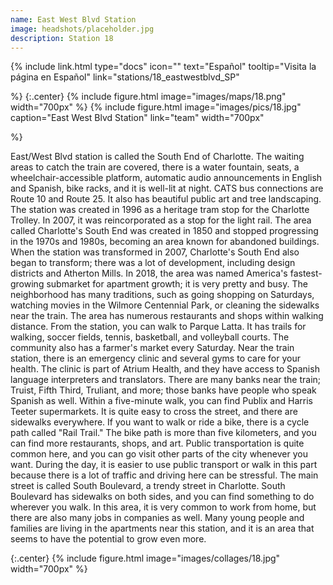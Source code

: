 ```yaml
---
name: East West Blvd Station
image: headshots/placeholder.jpg
description: Station 18
---
```


{%
  include link.html
  type="docs"
  icon=""
  text="Español"
  tooltip="Visita la página en Español"
  link="stations/18_eastwestblvd_SP"

%}
{:.center}
{%
  include figure.html
  image="images/maps/18.png"
  width="700px"
%}
{%
  include figure.html
  image="images/pics/18.jpg"
  caption="East West Blvd Station"
  link="team"
  width="700px"

%}


East/West Blvd station is called the South End of Charlotte. The waiting areas to catch the train are covered, there is a water fountain, seats, a wheelchair-accessible platform, automatic audio announcements in English and Spanish, bike racks, and it is well-lit at night. CATS bus connections are Route 10 and Route 25. It also has beautiful public art and tree landscaping. The station was created in 1996 as a heritage tram stop for the Charlotte Trolley. In 2007, it was reincorporated as a stop for the light rail. The area called Charlotte's South End was created in 1850 and stopped progressing in the 1970s and 1980s, becoming an area known for abandoned buildings. When the station was transformed in 2007, Charlotte's South End also began to transform; there was a lot of development, including design districts and Atherton Mills. In 2018, the area was named America's fastest-growing submarket for apartment growth; it is very pretty and busy. The neighborhood has many traditions, such as going shopping on Saturdays, watching movies in the Wilmore Centennial Park, or cleaning the sidewalks near the train. The area has numerous restaurants and shops within walking distance. From the station, you can walk to Parque Latta. It has trails for walking, soccer fields, tennis, basketball, and volleyball courts. The community also has a farmer's market every Saturday.
Near the train station, there is an emergency clinic and several gyms to care for your health. The clinic is part of Atrium Health, and they have access to Spanish language interpreters and translators. There are many banks near the train; Truist, Fifth Third, Truliant, and more; those banks have people who speak Spanish as well. Within a five-minute walk, you can find Publix and Harris Teeter supermarkets. It is quite easy to cross the street, and there are sidewalks everywhere. If you want to walk or ride a bike, there is a cycle path called "Rail Trail." The bike path is more than five kilometers, and you can find more restaurants, shops, and art. Public transportation is quite common here, and you can go visit other parts of the city whenever you want. During the day, it is easier to use public transport or walk in this part because there is a lot of traffic and driving here can be stressful. The main street is called South Boulevard, a trendy street in Charlotte. South Boulevard has sidewalks on both sides, and you can find something to do wherever you walk. In this area, it is very common to work from home, but there are also many jobs in companies as well. Many young people and families are living in the apartments near this station, and it is an area that seems to have the potential to grow even more.

{:.center}
{%
include figure.html
image="images/collages/18.jpg"
width="700px"
%}
